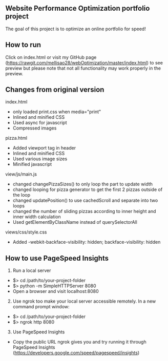 ## Website Performance Optimization portfolio project 
The goal of this project is to optimize an online portfolio for speed! 

How to run 
-----------------------
Click on index.html or visit my GitHub page (https://rawgit.com/mellisao28/webOptimization/master/index.html) to see preview but please note that not all functionality may work properly in the preview.

Changes from original version
----------------------------------
index.html
- only loaded print.css when media="print"
- Inlined and minified CSS
- Used async for javascript
- Compressed images


pizza.html
- Added viewport tag in header
- Inlined and minified CSS
- Used various image sizes 
- Minified javascript


view/js/main.js
- changed changePizzaSizes() to only loop the part to update width
- changed looping for pizza generator to get the first 2 pizzas outside of the loop
- changed updatePosition() to use cachedScroll and separate into two loops
- changed the number of sliding pizzas according to inner height and inner width calculation
- Used getElementByClassName instead of querySelectorAll

views/css/style.css
- Added -webkit-backface-visibility: hidden; backface-visibility: hidden

How to use PageSpeed Insights
----------------------------------
1. Run a local server
  - $> cd /path/to/your-project-folder
  - $> python -m SimpleHTTPServer 8080
  - Open a browser and visit localhost:8080
2. Use ngrok too make your local server accessible remotely.
  In a new command prompt window:
  - $> cd /path/to/your-project-folder
  - $> ngrok http 8080
3. Use PageSpeed Insights
  - Copy the public URL ngrok gives you and try running it through PageSpeed Insights (https://developers.google.com/speed/pagespeed/insights)
